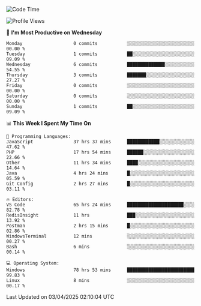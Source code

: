 <!--START_SECTION:waka-->
![Code Time](http://img.shields.io/badge/Code%20Time-4%2C530%20hrs%2013%20mins-blue)

![Profile Views](http://img.shields.io/badge/Profile%20Views-7-blue)

📅 **I'm Most Productive on Wednesday** 

```text
Monday                   0 commits           ░░░░░░░░░░░░░░░░░░░░░░░░░   00.00 % 
Tuesday                  1 commits           ██░░░░░░░░░░░░░░░░░░░░░░░   09.09 % 
Wednesday                6 commits           ██████████████░░░░░░░░░░░   54.55 % 
Thursday                 3 commits           ███████░░░░░░░░░░░░░░░░░░   27.27 % 
Friday                   0 commits           ░░░░░░░░░░░░░░░░░░░░░░░░░   00.00 % 
Saturday                 0 commits           ░░░░░░░░░░░░░░░░░░░░░░░░░   00.00 % 
Sunday                   1 commits           ██░░░░░░░░░░░░░░░░░░░░░░░   09.09 % 
```


📊 **This Week I Spent My Time On** 

```text
💬 Programming Languages: 
JavaScript               37 hrs 37 mins      ████████████░░░░░░░░░░░░░   47.62 % 
PHP                      17 hrs 54 mins      ██████░░░░░░░░░░░░░░░░░░░   22.66 % 
Other                    11 hrs 34 mins      ████░░░░░░░░░░░░░░░░░░░░░   14.64 % 
Java                     4 hrs 24 mins       █░░░░░░░░░░░░░░░░░░░░░░░░   05.59 % 
Git Config               2 hrs 27 mins       █░░░░░░░░░░░░░░░░░░░░░░░░   03.11 % 

🔥 Editors: 
VS Code                  65 hrs 24 mins      █████████████████████░░░░   82.78 % 
RedisInsight             11 hrs              ███░░░░░░░░░░░░░░░░░░░░░░   13.92 % 
Postman                  2 hrs 15 mins       █░░░░░░░░░░░░░░░░░░░░░░░░   02.86 % 
WindowsTerminal          12 mins             ░░░░░░░░░░░░░░░░░░░░░░░░░   00.27 % 
Bash                     6 mins              ░░░░░░░░░░░░░░░░░░░░░░░░░   00.14 % 

💻 Operating System: 
Windows                  78 hrs 53 mins      █████████████████████████   99.83 % 
Linux                    8 mins              ░░░░░░░░░░░░░░░░░░░░░░░░░   00.17 % 
```


 Last Updated on 03/04/2025 02:10:04 UTC
<!--END_SECTION:waka-->
